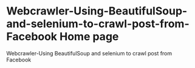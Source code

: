 # Webcrawler-Using-BeautifulSoup-and-selenium-to-crawl-post-from-Facebook Home page
Webcrawler-Using BeautifulSoup and  selenium to crawl post from Facebook
